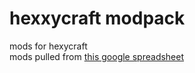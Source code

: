 # hexxycraft modpack
mods for hexycraft <br>
mods pulled from [this google spreadsheet](https://docs.google.com/spreadsheets/d/1I50mUijSgFRkGSIz3IKosfJNkVR1Vqqm_1xPUcip-wM/edit#gid=0&fvid=1846222209)
